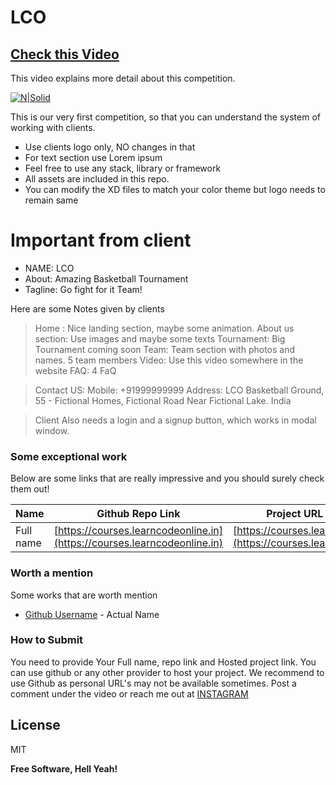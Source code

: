 # LCO

## [Check this Video](https://youtu.be/hqvGOPB0KmQ)

This video explains more detail about this competition.

[![N|Solid](https://cdn.provesrc.com/icon.gif)](https://courses.learncodeonline.in)

This is our very first competition, so that you can understand the system of working with clients.

- Use clients logo only, NO changes in that
- For text section use Lorem ipsum
- Feel free to use any stack, library or framework
- All assets are included in this repo.
- You can modify the XD files to match your color theme but logo needs to remain same

# Important from client

- NAME: LCO
- About: Amazing Basketball Tournament
- Tagline: Go fight for it Team!

Here are some Notes given by clients

> Home : Nice landing section, maybe some animation.
> About us section: Use images and maybe some texts
> Tournament: Big Tournament coming soon
> Team: Team section with photos and names. 5 team members
> Video: Use this video somewhere in the website
> FAQ: 4 FaQ

> Contact US: Mobile: +91999999999
> Address: LCO Basketball Ground,
> 55 - Fictional Homes, Fictional Road
> Near Fictional Lake.
> India

> Client Also needs a login and a signup button, which works in modal window.

### Some exceptional work

Below are some links that are really impressive and you should surely check them out!

| Name      | Github Repo Link                                                         | Project URL (Hosted)                                                     |
| --------- | ------------------------------------------------------------------------ | ------------------------------------------------------------------------ |
| Full name | [https://courses.learncodeonline.in](https://courses.learncodeonline.in) | [https://courses.learncodeonline.in](https://courses.learncodeonline.in) |

### Worth a mention

Some works that are worth mention

- [Github Username](https://courses.learncodeonline.in) - Actual Name

### How to Submit

You need to provide Your Full name, repo link and Hosted project link. You can use github or any other provider to host your project. We recommend to use Github as personal URL's may not be available sometimes.
Post a comment under the video
or reach me out at [INSTAGRAM](https://instagram.com/hiteshChoudharyOfficial)

## License

MIT

**Free Software, Hell Yeah!**
